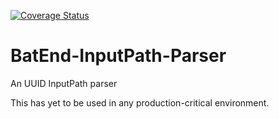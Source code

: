 [![Coverage Status](https://coveralls.io/repos/github/Parsifal-SAS/BatEnd-Helpers-InputPath-Parser/badge.svg?branch=develop)](https://coveralls.io/github/Parsifal-SAS/BatEnd-Helpers-InputPath-Parser?branch=develop)

# BatEnd-InputPath-Parser
An UUID InputPath parser

This has yet to be used in any production-critical environment.
